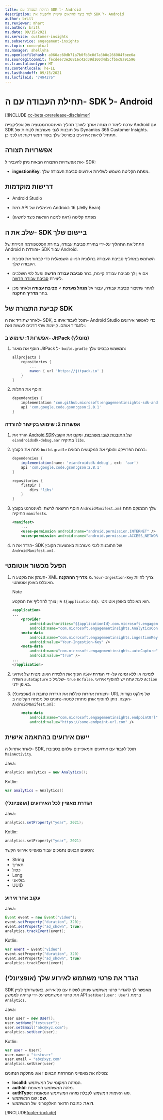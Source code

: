 ```yaml
---
title: תחילת העבודה עם SDK ל- Android
description: למד כיצד להתאים אישית ולהפעיל את SDK ל- Android
author: britl
ms.reviewer: mhart
ms.author: britl
ms.date: 09/15/2021
ms.service: customer-insights
ms.subservice: engagement-insights
ms.topic: conceptual
ms.manager: shellyha
ms.openlocfilehash: a060ac60db71a7b0fb8c0d7a3b0e266004fbee6a
ms.sourcegitcommit: fecdee73e26816c42d39d160d4d5cfb6c8a91596
ms.translationtype: HT
ms.contentlocale: he-IL
ms.lasthandoff: 09/15/2021
ms.locfileid: "7494276"
---
```

# <a name="get-started-with-the-android-sdk"></a>תחילת העבודה עם ה- SDK ל- Android

[!INCLUDE [cc-beta-prerelease-disclaimer](includes/cc-beta-prerelease-disclaimer.md)]

ערכת לימוד זו מנחה אותך לאורך תהליך האינסטרומנטציה של אפליקציית Android עם SDK של תובנות לגבי מעורבות לקוחות של Dynamics 365 Customer Insights. תתחיל לראות אירועים בפורטל שלך בעוד חמש דקות או לפני כן.

## <a name="configuration-options"></a>אפשרויות תצורה
את אפשרויות התצורה הבאות ניתן להעביר ל- SDK:

- **ingestionKey**: מפתח הקליטה משמש לשליחת אירועים סביבת העבודה שלך.

## <a name="prerequisites"></a>דרישות מוקדמות

- ‏‏Android Studio

- רמת API מינימלית של Android: ‏16 (‏Jelly Bean)

- מפתח קליטה (ראה למטה הוראות כיצד להשיגו)

## <a name="integrate-the-sdk-into-your-application"></a>שלב את ה- SDK ביישום שלך
התחל את התהליך על-ידי בחירת סביבת עבודה, בחירת הפלטפורמה הניידת של Android והורדת ה- SDK עבור Android.

- השתמש במחליף סביבת העבודה בחלונית הניווט השמאלית כדי לבחור את סביבת העבודה שלך.

- אם אין לך סביבת עבודה קיימת, בחר  **סביבת עבודה חדשה** ופעל לפי השלבים ליצירת [סביבת עבודה חדשה](create-workspace.md).

- לאחר שתיצור סביבת עבודה, עבור אל **מנהל מערכת** > **סביבת עבודה** ולאחר מכן בחר **מדריך התקנה**. 

## <a name="configure-the-sdk"></a>קביעת התצורה של SDK

לאחר שתוריד את ה- SDK, תוכל לעבוד איתו ב- Android Studio כדי לאפשר אירועים ולהגדיר אותם. קיימות שתי דרכים לעשות זאת:
### <a name="option-1-using-jitpack-recommended"></a>אפשרות 1: שימוש ב- JitPack (מומלץ)
1. הוסף את מאגר JitPack ל- `build.gradle` המשמש כבסיס שלך:
    ```gradle
    allprojects {
        repositories {
            ...
            maven { url 'https://jitpack.io' }
        }
    }
    ```

1. הוסף את התלות:
    ```gradle
    dependencies {
        implementation 'com.github.microsoft:engagementinsights-sdk-android:1.0.0'
        api 'com.google.code.gson:gson:2.8.1'
    }
    ```

### <a name="option-2-using-download-link"></a>אפשרות 2: שימוש בקישור להורדה
1. הורד את [Android SDKשל התובנות לגבי מעורבות](https://download.pi.dynamics.com/sdk/EI-SDKs/ei-android-sdk.zip), ומקם את הקובץ `eiandroidsdk-debug.aar` בתיקיה `libs`.

1. פתח את הקובץ `build.gradle` ברמת הפרוייקט והוסף את המקטעים הבאים:
    ```gradle
    dependencies {
        implementation(name: 'eiandroidsdk-debug', ext: 'aar')
        api 'com.google.code.gson:gson:2.8.1'
    }

    repositories {
        flatDir {
            dirs 'libs'
        }
    }
    ```

1. הוסף הרשאה לרשת ולאינטרנט בקובץ `AndroidManifest.xml` שלך הממוקם תחת התיקיה `manifests`. 
    ```xml
    <manifest>
        ...
        <uses-permission android:name="android.permission.INTERNET" />
        <uses-permission android:name="android.permission.ACCESS_NETWORK_STATE" />
    ```
    
1. הגדר את ה- SDK של התובנות לגבי מעורבות באמצעות הקובץ `AndroidManifest.xml`. 

## <a name="enable-auto-instrumentation"></a>הפעל מכשור אוטומטי
1. העתק את מקטע ה- XML מ **מדריך ההתקנה**. `Your-Ingestion-Key` צריך להיות מאוכלס באופן אוטומטי.

   > [!NOTE]
   > אין צורך להחליף את המקטע `${applicationId}`. הוא מאוכלס באופן אוטומטי.
   

   ```xml
   <application>
   ...
       <provider
           android:authorities="${applicationId}.com.microsoft.engagementinsights.AnalyticsContentProvider"
           android:name="com.microsoft.engagementinsights.AnalyticsContentProvider" />
       <meta-data
           android:name="com.microsoft.engagementinsights.ingestionKey"
           android:value="Your-Ingestion-Key" />
       <meta-data
           android:name="com.microsoft.engagementinsights.autoCapture"
           android:value="true" />
   ...
   </application>
   ```

1. הפוך את הלכידה האוטומטית של אירועי `View` לזמינה או ללא זמינה על-ידי הגדרת השדה `autoCapture` שלעיל כ- `true` או `false`. לעת עתה יש להוסיף אירועי `Action` באופן ידני.

1. (אופציונלי) תצורות אחרות כוללות את הגדרת כתובת ה- URL של מלקט נקודות הקצה. ניתן להוסיף אותן מתחת למטה-נתונים של מפתח הקליטה ב- `AndroidManifest.xml`:
    ```xml
        <meta-data
            android:name="com.microsoft.engagementinsights.endpointUrl"
            android:value="https://some-endpoint-url.com" />
    ```

## <a name="implement-custom-events"></a>יישם אירועים בהתאמה אישית

לאחר אתחול ה- SDK, תוכל לעבוד עם אירועים והמאפיינים שלהם בסביבת `MainActivity`.

    
Java:
```java
Analytics analytics = new Analytics();
```

Kotlin:
```kotlin
var analytics = Analytics()
```

### <a name="set-property-for-all-events-optional"></a>הגדרת מאפיין לכל האירועים (אופציונלי)
    
Java:
```java
analytics.setProperty("year", 2021);
```

Kotlin:
```kotlin
analytics.setProperty("year", 2021)
```

הסוגים הבאים נתמכים עבור מאפייני אירועי הקשר:
- String
- תאריך
- כפול
- Long
- בוליאני‬
- UUID

### <a name="track-an-event"></a>עקוב אחר אירוע

Java:
```java
Event event = new Event("video");
event.setProperty("duration", 320);
event.setProperty("ad_shown", true);
analytics.trackEvent(event);
```

Kotlin:
```kotlin
var event = Event("video")
event.setProperty("duration", 320)
event.setProperty("ad_shown", true)
analytics.trackEvent(event)
```

## <a name="set-user-details-for-your-event-optional"></a>הגדר את פרטי משתמש לאירוע שלך (אופציונלי)

SDK מאפשר לך להגדיר פרטי משתמש שניתן לשלוח עם כל אירוע. באפשרותך לציין את פרטי המשתמש על-ידי קריאה לממשק API `setUser(user: User)` ברמת `Analytics`.

Java:
```java
User user = new User();
user.setName("testuser");
user.setEmail("abc@xyz.com");
analytics.setUser(user);
```

Kotlin:
```kotlin
var user = User()
user.name = "testuser"
user.email = "abc@xyz.com"
analytics.setUser(user)
```

מחלקת הנתונים `User` מכילה את מאפייני המחרוזת הבאים:

- **localId**: המזהה המקומי של המשתמש.
- **authId**: מזהה המשתמש המאומת.
- **authType**: סוג האימות המשמש לקבלת מזהה המשתמש המאומת.
- **שם**: שם המשתמש.
- **דואר**: כתובת הדואר האלקטרוני של המשתמש.

[!INCLUDE[footer-include](../includes/footer-banner.md)]
